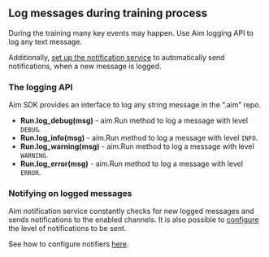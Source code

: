 ## Log messages during training process

During the training many key events may happen. Use Aim logging API to log any text message.

Additionally, [set up the notification service](./notifications.html) to automatically send notifications, 
when a new message is logged.

### The logging API

Aim SDK provides an interface to log any string message in the “.aim” repo.

- **Run.log_debug(msg)** - aim.Run method to log a message with level `DEBUG`.
- **Run.log_info(msg)** - aim.Run method to log a message with level `INFO`.
- **Run.log_warning(msg)** - aim.Run method to log a message with level `WARNING`.
- **Run.log_error(msg)** - aim.Run method to log a message with level `ERROR`.

### Notifying on logged messages

Aim notification service constantly checks for new logged messages and sends notifications 
to the enabled channels. It is also possible to 
[configure](./notifications.html#configuring-notification-levels) the level of notifications to be sent.

See how to configure notifiers [here](./notifications.html#id1).

